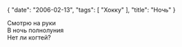 {
   "date": "2006-02-13",
   "tags": [
      "Хокку"
   ],
   "title": "Ночь"
}

Смотрю на руки  
В ночь полнолуния  
Нет ли когтей?
